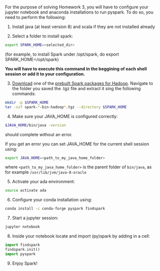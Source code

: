 For the purpose of solving Homework 3, you will have to configure your jupyter notebook and anaconda installations to run pyspark. To do so, you need to perform the following:

1) Install java (at least version 8) and scala if they are not installed already

2) Select a folder to install spark:
```bash
export SPARK_HOME=<selected_dir>
```
(for example, to install Spark under /opt/spark, do export SPARK_HOME=/opt/spark)

**You will have to execute this command in the beggining of each shell session or add it to your configuration.**

3) [Download](https://spark.apache.org/downloads.html) one of the [prebuilt Spark packages for Hadoop](https://www.apache.org/dyn/closer.lua/spark/spark-2.3.2/spark-2.3.2-bin-hadoop2.7.tgz). Navigate to the folder you saved the .tgz file and extract it sing the following commands:

```bash
mkdir -p $SPARK_HOME
tar -xzf spark-*-bin-hadoop*.tgz --directory $SPARK_HOME
```

4) Make sure your JAVA_HOME is configured correctly:
```bash
$JAVA_HOME/bin/java -version
```
should complete without an error.

If you get an error you can set JAVA_HOME for the current shell session using:
```bash
export JAVA_HOME=<path_to_my_java_home_folder>
```
where `<path_to_my_java_home_folder>` is the parent folder of `bin/java`, as for example `/usr/lib/jvm/java-8-oracle`

5) Activate your ada environment:
```bash
source activate ada
```

6) Configure your conda installation using:
```bash
conda install -c conda-forge pyspark findspark
```

7) Start a jupyter session:
```bash
jupyter notebook
```

8) Inside your notebook locate and import (py)spark by adding in a cell:
```python
import findspark
findspark.init()
import pyspark
```

9) Enjoy Spark!
